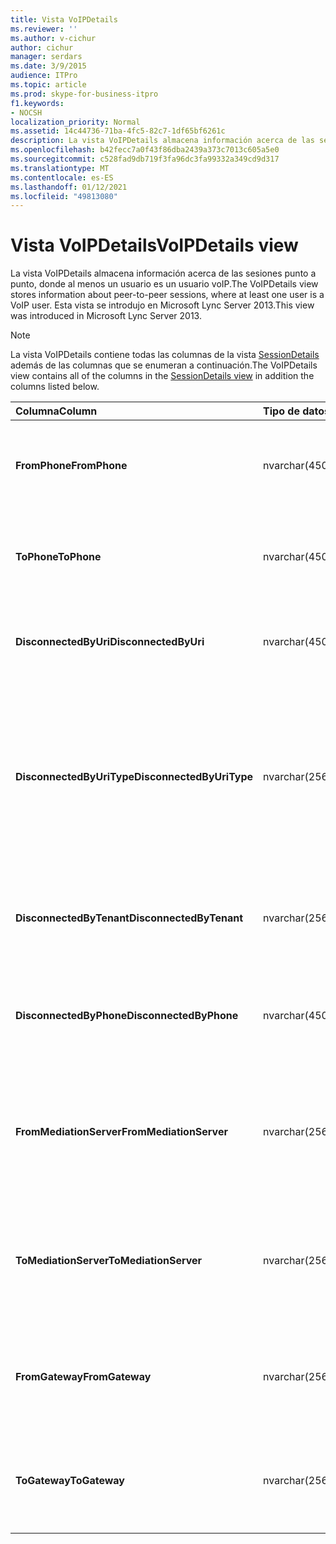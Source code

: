 ```yaml
---
title: Vista VoIPDetails
ms.reviewer: ''
ms.author: v-cichur
author: cichur
manager: serdars
ms.date: 3/9/2015
audience: ITPro
ms.topic: article
ms.prod: skype-for-business-itpro
f1.keywords:
- NOCSH
localization_priority: Normal
ms.assetid: 14c44736-71ba-4fc5-82c7-1df65bf6261c
description: La vista VoIPDetails almacena información acerca de las sesiones punto a punto, donde al menos un usuario es un usuario voIP. Esta vista se introdujo en Microsoft Lync Server 2013.
ms.openlocfilehash: b42fecc7a0f43f86dba2439a373c7013c605a5e0
ms.sourcegitcommit: c528fad9db719f3fa96dc3fa99332a349cd9d317
ms.translationtype: MT
ms.contentlocale: es-ES
ms.lasthandoff: 01/12/2021
ms.locfileid: "49813080"
---
```

# <a name="voipdetails-view"></a><span data-ttu-id="41ce2-104">Vista VoIPDetails</span><span class="sxs-lookup"><span data-stu-id="41ce2-104">VoIPDetails view</span></span>
 
<span data-ttu-id="41ce2-105">La vista VoIPDetails almacena información acerca de las sesiones punto a punto, donde al menos un usuario es un usuario voIP.</span><span class="sxs-lookup"><span data-stu-id="41ce2-105">The VoIPDetails view stores information about peer-to-peer sessions, where at least one user is a VoIP user.</span></span> <span data-ttu-id="41ce2-106">Esta vista se introdujo en Microsoft Lync Server 2013.</span><span class="sxs-lookup"><span data-stu-id="41ce2-106">This view was introduced in Microsoft Lync Server 2013.</span></span>
  
> [!NOTE]
> <span data-ttu-id="41ce2-107">La vista VoIPDetails contiene todas las columnas de la vista [SessionDetails](sessiondetails-0.md) además de las columnas que se enumeran a continuación.</span><span class="sxs-lookup"><span data-stu-id="41ce2-107">The VoIPDetails view contains all of the columns in the [SessionDetails view](sessiondetails-0.md) in addition the columns listed below.</span></span>
  
|<span data-ttu-id="41ce2-108">**Columna**</span><span class="sxs-lookup"><span data-stu-id="41ce2-108">**Column**</span></span>|<span data-ttu-id="41ce2-109">**Tipo de datos**</span><span class="sxs-lookup"><span data-stu-id="41ce2-109">**Data Type**</span></span>|<span data-ttu-id="41ce2-110">**Detalles**</span><span class="sxs-lookup"><span data-stu-id="41ce2-110">**Details**</span></span>|
|:-----|:-----|:-----|
|<span data-ttu-id="41ce2-111">**FromPhone**</span><span class="sxs-lookup"><span data-stu-id="41ce2-111">**FromPhone**</span></span> <br/> |<span data-ttu-id="41ce2-112">nvarchar(450)</span><span class="sxs-lookup"><span data-stu-id="41ce2-112">nvarchar(450)</span></span>  <br/> |<span data-ttu-id="41ce2-113">URI de teléfono del usuario que inició la sesión.</span><span class="sxs-lookup"><span data-stu-id="41ce2-113">Phone URI of the user who started the session.</span></span>  <br/> |
|<span data-ttu-id="41ce2-114">**ToPhone**</span><span class="sxs-lookup"><span data-stu-id="41ce2-114">**ToPhone**</span></span> <br/> |<span data-ttu-id="41ce2-115">nvarchar(450)</span><span class="sxs-lookup"><span data-stu-id="41ce2-115">nvarchar(450)</span></span>  <br/> |<span data-ttu-id="41ce2-116">URI de teléfono del usuario que se unió a la sesión.</span><span class="sxs-lookup"><span data-stu-id="41ce2-116">Phone URI of the user who joined the session.</span></span>  <br/> |
|<span data-ttu-id="41ce2-117">**DisconnectedByUri**</span><span class="sxs-lookup"><span data-stu-id="41ce2-117">**DisconnectedByUri**</span></span> <br/> |<span data-ttu-id="41ce2-118">nvarchar(450)</span><span class="sxs-lookup"><span data-stu-id="41ce2-118">nvarchar(450)</span></span>  <br/> |<span data-ttu-id="41ce2-119">URI del usuario que desconectó la sesión.</span><span class="sxs-lookup"><span data-stu-id="41ce2-119">URI of the user who disconnected the session.</span></span>  <br/> |
|<span data-ttu-id="41ce2-120">**DisconnectedByUriType**</span><span class="sxs-lookup"><span data-stu-id="41ce2-120">**DisconnectedByUriType**</span></span> <br/> |<span data-ttu-id="41ce2-121">nvarchar(256)</span><span class="sxs-lookup"><span data-stu-id="41ce2-121">nvarchar(256)</span></span>  <br/> |<span data-ttu-id="41ce2-122">Tipo de URI del usuario que desconectó la sesión.</span><span class="sxs-lookup"><span data-stu-id="41ce2-122">Type of URI of the user who disconnected the session.</span></span> <span data-ttu-id="41ce2-123">Vea la [tabla UriTypes](uritypes.md) para obtener más información.</span><span class="sxs-lookup"><span data-stu-id="41ce2-123">See the [UriTypes table](uritypes.md) for more information.</span></span> <br/> |
|<span data-ttu-id="41ce2-124">**DisconnectedByTenant**</span><span class="sxs-lookup"><span data-stu-id="41ce2-124">**DisconnectedByTenant**</span></span> <br/> |<span data-ttu-id="41ce2-125">nvarchar(256)</span><span class="sxs-lookup"><span data-stu-id="41ce2-125">nvarchar(256)</span></span>  <br/> |<span data-ttu-id="41ce2-126">Inquilino del usuario que desconectó la sesión.</span><span class="sxs-lookup"><span data-stu-id="41ce2-126">Tenant of the user who disconnected the session.</span></span>  <br/> |
|<span data-ttu-id="41ce2-127">**DisconnectedByPhone**</span><span class="sxs-lookup"><span data-stu-id="41ce2-127">**DisconnectedByPhone**</span></span> <br/> |<span data-ttu-id="41ce2-128">nvarchar(450)</span><span class="sxs-lookup"><span data-stu-id="41ce2-128">nvarchar(450)</span></span>  <br/> |<span data-ttu-id="41ce2-129">URI de teléfono del usuario que desconectó la sesión.</span><span class="sxs-lookup"><span data-stu-id="41ce2-129">Phone URI of the user who disconnected the session.</span></span>  <br/> |
|<span data-ttu-id="41ce2-130">**FromMediationServer**</span><span class="sxs-lookup"><span data-stu-id="41ce2-130">**FromMediationServer**</span></span> <br/> |<span data-ttu-id="41ce2-131">nvarchar(256)</span><span class="sxs-lookup"><span data-stu-id="41ce2-131">nvarchar(256)</span></span>  <br/> |<span data-ttu-id="41ce2-132">Servidor de mediación usado por el usuario que inició la sesión.</span><span class="sxs-lookup"><span data-stu-id="41ce2-132">Mediation Server used by the user who started the session.</span></span>  <br/> |
|<span data-ttu-id="41ce2-133">**ToMediationServer**</span><span class="sxs-lookup"><span data-stu-id="41ce2-133">**ToMediationServer**</span></span> <br/> |<span data-ttu-id="41ce2-134">nvarchar(256)</span><span class="sxs-lookup"><span data-stu-id="41ce2-134">nvarchar(256)</span></span>  <br/> |<span data-ttu-id="41ce2-135">Servidor de mediación usado por el usuario que se unió a la sesión.</span><span class="sxs-lookup"><span data-stu-id="41ce2-135">Mediation Server used by the user who joined the session.</span></span>  <br/> |
|<span data-ttu-id="41ce2-136">**FromGateway**</span><span class="sxs-lookup"><span data-stu-id="41ce2-136">**FromGateway**</span></span> <br/> |<span data-ttu-id="41ce2-137">nvarchar(256)</span><span class="sxs-lookup"><span data-stu-id="41ce2-137">nvarchar(256)</span></span>  <br/> |<span data-ttu-id="41ce2-138">Puerta de enlace usada por el usuario que inició la sesión.</span><span class="sxs-lookup"><span data-stu-id="41ce2-138">Gateway used by the user who started the session.</span></span>  <br/> |
|<span data-ttu-id="41ce2-139">**ToGateway**</span><span class="sxs-lookup"><span data-stu-id="41ce2-139">**ToGateway**</span></span> <br/> |<span data-ttu-id="41ce2-140">nvarchar(256)</span><span class="sxs-lookup"><span data-stu-id="41ce2-140">nvarchar(256)</span></span>  <br/> |<span data-ttu-id="41ce2-141">Puerta de enlace usada por el usuario que se unió a la sesión.</span><span class="sxs-lookup"><span data-stu-id="41ce2-141">Gateway used by the user who joined the session.</span></span>  <br/> |
   

